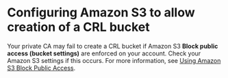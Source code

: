 # Configuring Amazon S3 to allow creation of a CRL bucket<a name="PcaS3CsrBlock"></a>

Your private CA may fail to create a CRL bucket if Amazon S3 **Block public access \(bucket settings\)** are enforced on your account\. Check your Amazon S3 settings if this occurs\. For more information, see [Using Amazon S3 Block Public Access](https://docs.aws.amazon.com/AmazonS3/latest/dev/access-control-block-public-access.html)\.